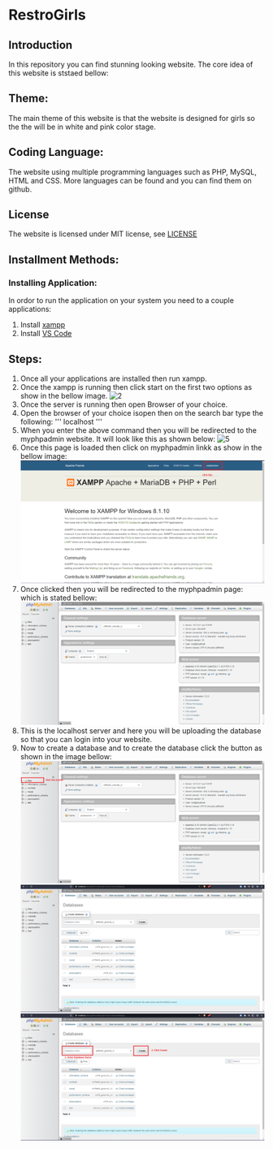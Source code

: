 # RestroGirls
## Introduction
In this repository you can find stunning looking website. The core idea of this website is ststaed bellow:

## Theme:
The main theme of this website is that the website is designed for girls so the the will be in white and pink color stage. 

## Coding Language:
The website using multiple programming languages such as PHP, MySQL, HTML and CSS. More languages can be found and you can find them on github.

## License
The website is licensed under MIT license, see [LICENSE](./LICENSE)

## Installment Methods:
### Installing Application:
In ordor to run the application on your system you need to a couple applications:
1. Install [xampp](https://www.apachefriends.org/download.html)
2. Install [VS Code](https://code.visualstudio.com/download)

## Steps:
1. Once all your applications are installed then run xampp. 
2. Once the xampp is running then click start on the first two options as show in the bellow image.
![2](https://user-images.githubusercontent.com/82662797/197410059-99b629d5-cab0-4878-b0bc-15f618bdb7e1.png)
3. Once the server is running then open Browser of your choice.
4. Open the browser of your choice isopen then on the search bar type the following: 
'''
localhost 
'''
5. When you enter the above command then you will be redirected to the myphpadmin website. It will look like this as shown below:
![5](https://user-images.githubusercontent.com/82662797/197410375-dfb98964-029e-4b87-a7c4-1db1ea635222.png)
6. Once this page is loaded then click on myphpadmin linkk as show in the bellow image:
![6](./images/6.png)
7. Once clicked then you will be redirected to the myphpadmin page: which is stated bellow:
![7](./images/7.png)
8. This is the localhost server and here you will be uploading the database so that you can login into your website.
9. Now to create a database and to create the database click the button as shown in the image bellow:
![9](./images/9.png)
![10](./images/10.png)
![11](./images/10%20%26%2011.png)
